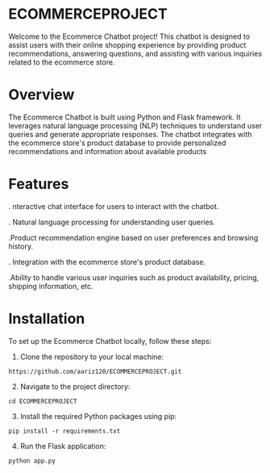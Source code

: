 # ECOMMERCEPROJECT

Welcome to the Ecommerce Chatbot project! This chatbot is designed to assist users with their online shopping experience by providing product recommendations, answering questions, and assisting with various inquiries related to the ecommerce store.


# Overview

The Ecommerce Chatbot is built using Python and Flask framework. It leverages natural language processing (NLP) techniques to understand user queries and generate appropriate responses. The chatbot integrates with the ecommerce store's product database to provide personalized recommendations and information about available products

# Features
 . nteractive chat interface for users to interact with the chatbot.

 . Natural language processing for understanding user queries.

 .Product recommendation engine based on user preferences and browsing history.

 . Integration with the ecommerce store's product database.

 .Ability to handle various user inquiries such as product availability, pricing, shipping information, etc.

 # Installation

   To set up the Ecommerce Chatbot locally, follow these steps:

   1. Clone the repository to your local machine:
   ```
   https://github.com/aariz120/ECOMMERCEPROJECT.git
   ```

   2. Navigate to the project directory:

   ```
   cd ECOMMERCEPROJECT
   ```
   3. Install the required Python packages using pip:
   ```
   pip install -r requirements.txt
   ```
   
   4. Run the Flask application:
   ```
   python app.py